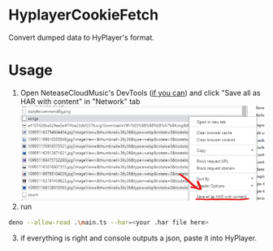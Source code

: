 # HyplayerCookieFetch

Convert dumped data to HyPlayer's format.

# Usage

1. Open NeteaseCloudMusic's DevTools ([if you can](https://github.com/std-microblock/BetterNCM)) and click "Save all as HAR with content" in "Network" tab
   ![Step 1](1.png)
2. run

```bash
deno --allow-read .\main.ts --har=<your .har file here>
```

3. if everything is right and console outputs a json, paste it into HyPlayer.
